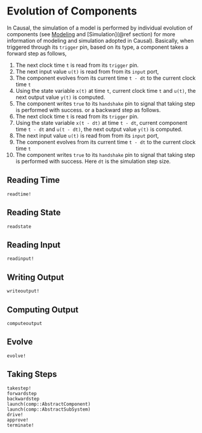 # Evolution of Components
In Causal, the simulation of a model is performed by individual evolution of components (see [Modeling](@ref) and [Simulation](@ref section) for more information of modeling and simulation adopted in Causal). Basically, when triggered through its `trigger` pin, based on its type, a component takes a forward step as follows, 
1. The next clock time `t` is read from its `trigger` pin.
2. The next input value `u(t)` is read from from its `input` port, 
3. The component evolves from its current time `t - dt` to the current clock time `t`
4. Using the state variable `x(t)` at time `t`, current clock time `t` and `u(t)`, the next output value `y(t)` is computed. 
5. The component writes `true` to its `handshake` pin to signal that taking step is performed with success.
or a backward step as follows. 
1. The next clock time `t` is read from its `trigger` pin.
2. Using the state variable `x(t - dt)` at time `t - dt`, current component time `t - dt` and `u(t - dt)`, the next output value `y(t)` is computed. 
3. The next input value `u(t)` is read from from its `input` port, 
4. The component evolves from its current time `t - dt` to the current clock time `t`
5. The component writes `true` to its `handshake` pin to signal that taking step is performed with success.
Here `dt` is the simulation step size. 

## Reading Time 
```@docs 
readtime!
```

## Reading State 
```@docs 
readstate
```

## Reading Input
```@docs 
readinput!
```

## Writing Output
```@docs 
writeoutput!
```

## Computing Output 
```@docs 
computeoutput 
```

## Evolve
```@docs 
evolve!
```

## Taking Steps 
```@docs 
takestep!
forwardstep
backwardstep
launch(comp::AbstractComponent)
launch(comp::AbstractSubSystem)
drive!
approve!
terminate!
```

